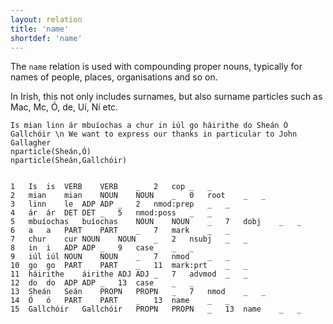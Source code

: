 ```yaml
---
layout: relation
title: 'name'
shortdef: 'name'
---
```


The `name` relation is used with compounding proper nouns, typically for
names of people, places, organisations and so on.

In Irish, this not only includes surnames, but also surname particles such as Mac, Mc, Ó, de, Uí, Ní etc.


~~~ sdparse
Is mian linn ár mbuíochas a chur in iúl go háirithe do Sheán Ó Gallchóir \n We want to express our thanks in particular to John Gallagher
nparticle(Sheán,Ó)
nparticle(Sheán,Gallchóir)
~~~ 

~~~ conllx

1	Is	is	VERB	VERB	_	2	cop	_	_
2	mian	mian	NOUN	NOUN	_	0	root	_	_
3	linn	le	ADP	ADP	_	2	nmod:prep	_	_
4	ár	ár	DET	DET	_	5	nmod:poss	_	_
5	mbuíochas	buíochas	NOUN	NOUN	_	7	dobj	_	_
6	a	a	PART	PART	_	7	mark	_	_
7	chur	cur	NOUN	NOUN	_	2	nsubj	_	_
8	in	i	ADP	ADP	_	9	case	_	_
9	iúl	iúl	NOUN	NOUN	_	7	nmod	_	_
10	go	go	PART	PART	_	11	mark:prt	_	_
11	háirithe	áirithe	ADJ	ADJ	_	7	advmod	_	_
12	do	do	ADP	ADP	_	13	case	_	_
13	Sheán	Seán	PROPN	PROPN	_	7	nmod	_	_
14	Ó	ó	PART	PART	_	13	name	_	_
15	Gallchóir	Gallchóir	PROPN	PROPN	_	13	name	_	_

~~~

